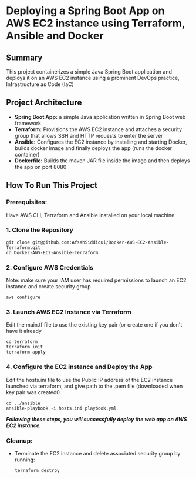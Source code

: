 # Deploying a Spring Boot App on AWS EC2 instance using Terraform, Ansible and Docker

## Summary
This project containerizes a simple Java Spring Boot application and deploys it on an AWS EC2 instance using a prominent DevOps practice, Infrastructure as Code (IaC)

## Project Architecture
- **Spring Boot App:** a simple Java application written in Spring Boot web framework
- **Terraform:** Provisions the AWS EC2 instance and attaches a security group that allows SSH and HTTP requests to enter the server
- **Ansible:** Configures the EC2 instance by installing and starting Docker, builds docker image and finally deploys the app (runs the docker container)
- **Dockerfile:** Builds the maven JAR file inside the image and then deploys the app on port 8080

## How To Run This Project

### Prerequisites:
Have AWS CLI, Terraform and Ansible installed on your local machine

### 1. Clone the Repository
```
git clone git@github.com:AfsahSiddiqui/Docker-AWS-EC2-Ansible-Terraform.git
cd Docker-AWS-EC2-Ansible-Terraform
```

### 2. Configure AWS Credentials
Note: make sure your IAM user has required permissions to launch an EC2 instance and create security group
```
aws configure
```

### 3. Launch AWS EC2 Instance via Terraform
Edit the main.tf file to use the existing key pair (or create one if you don't have it already
```
cd terraform
terraform init
terraform apply
```

### 4. Configure the EC2 instance and Deploy the App
Edit the hosts.ini file to use the Public IP address of the EC2 instance launched via terraform, and give path to the .pem file (downloaded when key pair was created0
```
cd ../ansible
ansible-playbook -i hosts.ini playbook.yml
```

***Following these steps, you will successfully deploy the web app on AWS EC2 instance.***

### Cleanup:
- Terminate the EC2 instance and delete associated security group by running:
  ```
  terraform destroy
  ```

